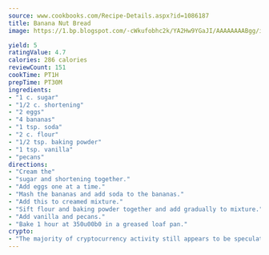 ```yaml
---
source: www.cookbooks.com/Recipe-Details.aspx?id=1086187
title: Banana Nut Bread
image: https://1.bp.blogspot.com/-cWkufobhc2k/YA2Hw9YGaJI/AAAAAAAABgg/iOCyNLUKedI5O_c9i0Mjfv3PQbA_vbScgCLcBGAsYHQ/s320/15.png

yield: 5
ratingValue: 4.7
calories: 286 calories
reviewCount: 151
cookTime: PT1H
prepTime: PT30M
ingredients:
- "1 c. sugar"
- "1/2 c. shortening"
- "2 eggs"
- "4 bananas"
- "1 tsp. soda"
- "2 c. flour"
- "1/2 tsp. baking powder"
- "1 tsp. vanilla"
- "pecans"
directions:
- "Cream the"
- "sugar and shortening together."
- "Add eggs one at a time."
- "Mash the bananas and add soda to the bananas."
- "Add this to creamed mixture."
- "Sift flour and baking powder together and add gradually to mixture."
- "Add vanilla and pecans."
- "Bake 1 hour at 350u00b0 in a greased loaf pan."
crypto:
- "The majority of cryptocurrency activity still appears to be speculative."
---
```

